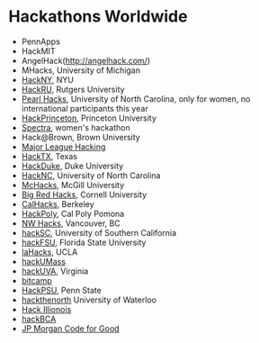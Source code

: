 # Hackathons Worldwide
* PennApps
* HackMIT
* AngelHack(http://angelhack.com/)
* MHacks, University of Michigan
* [HackNY](http://hackny.org), NYU
* [HackRU](http://hackru.org), Rutgers University
* [Pearl Hacks](http://www.pearlhacks.com), University of North Carolina, only for women, no international participants this year
* [HackPrinceton](https://hackprinceton.com/), Princeton University
* [Spectra](http://sospectra.com), women's hackathon
* Hack@Brown, Brown University
* [Major League Hacking](https://mlh.io/)
* [HackTX](https://hacktx.com/), Texas
* [HackDuke](https://www.hackduke.org/), Duke University
* [HackNC](https://hacknc.com), University of North Carolina
* [McHacks](http://mchacks.io/), McGill University
* [Big Red Hacks](https://bigredhacks.com/), Cornell University
* [CalHacks](https://calhacks.io/), Berkeley
* [HackPoly](http://www.hackpoly.com/), Cal Poly Pomona
* [NW Hacks](https://www.nwhacks.io/), Vancouver, BC
* [hackSC](http://hacksc.com/), University of Southern California
* [hackFSU](https://hackfsu.com/), Florida State University
* [laHacks](https://lahacks.com/), UCLA
* [hackUMass](http://hackumass.com/#)
* [hackUVA](http://hackuva.io/), Virginia
* [bitcamp](http://bitca.mp/)
* [HackPSU](https://hackpsu.org/), Penn State
* [hackthenorth](http://hackthenorth.com/) University of Waterloo
* [Hack Illionois](https://hackillinois.org/)
* [hackBCA](http://hackbca.com)
* [JP Morgan Code for Good](http://bit.ly/1ADCdW0)
